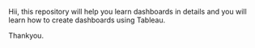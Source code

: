 Hii, this repository will help you learn dashboards in details and you will learn how to create dashboards using Tableau.

Thankyou.
